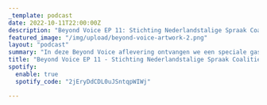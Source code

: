 ```yaml
---
_template: podcast
date: 2022-10-11T22:00:00Z
description: "Beyond Voice EP 11: Stichting Nederlandstalige Spraak Coalitie"
featured_image: "/img/upload/beyond-voice-artwork-2.png"
layout: "podcast"
summary: "In deze Beyond Voice aflevering ontvangen we een speciale gast: Egon Verharen, Manager Innovatie bij de NPO. Als een van de initiatiefnemers van de Stichting Nederlandstalige Spraak Coalitie vertelt Egon wat de huidige stand van zaken van het Nederlandstalige spraaktechnologie is. Luister of bekijk deze aflevering en leer welke uitdagingen er zijn op het gebied van Nederlandstalige taalmodellen."
title: "Beyond Voice EP 11 - Stichting Nederlandstalige Spraak Coalitie"
spotify:
  enable: true
  spotify_code: "2jEryDdCDL0uJSntqpWIWj"

---
```

